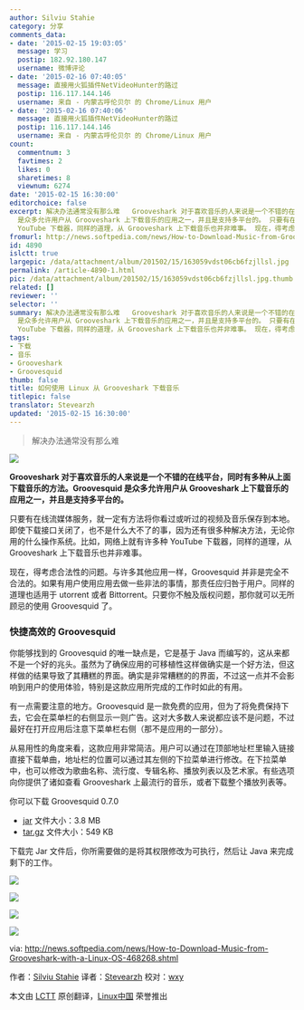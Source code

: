 ```yaml
---
author: Silviu Stahie
category: 分享
comments_data:
- date: '2015-02-15 19:03:05'
  message: 学习
  postip: 182.92.180.147
  username: 微博评论
- date: '2015-02-16 07:40:05'
  message: 直接用火狐插件NetVideoHunter的路过
  postip: 116.117.144.146
  username: 来自 - 内蒙古呼伦贝尔 的 Chrome/Linux 用户
- date: '2015-02-16 07:40:06'
  message: 直接用火狐插件NetVideoHunter的路过
  postip: 116.117.144.146
  username: 来自 - 内蒙古呼伦贝尔 的 Chrome/Linux 用户
count:
  commentnum: 3
  favtimes: 2
  likes: 0
  sharetimes: 8
  viewnum: 6274
date: '2015-02-15 16:30:00'
editorchoice: false
excerpt: 解决办法通常没有那么难   Grooveshark 对于喜欢音乐的人来说是一个不错的在线平台，同时有多种从上面下载音乐的方法。Groovesquid
  是众多允许用户从 Grooveshark 上下载音乐的应用之一，并且是支持多平台的。 只要有在线流媒体服务，就一定有方法将你看过或听过的视频及音乐保存到本地。即使下载接口关闭了，也不是什么大不了的事，因为还有很多种解决方法，无论你用的什么操作系统。比如，网络上就有许多种
  YouTube 下载器，同样的道理，从 Grooveshark 上下载音乐也并非难事。 现在，得考虑合法性的问题。与许多其他应用一样，Groovesq
fromurl: http://news.softpedia.com/news/How-to-Download-Music-from-Grooveshark-with-a-Linux-OS-468268.shtml
id: 4890
islctt: true
largepic: /data/attachment/album/201502/15/163059vdst06cb6fzjllsl.jpg
permalink: /article-4890-1.html
pic: /data/attachment/album/201502/15/163059vdst06cb6fzjllsl.jpg.thumb.jpg
related: []
reviewer: ''
selector: ''
summary: 解决办法通常没有那么难   Grooveshark 对于喜欢音乐的人来说是一个不错的在线平台，同时有多种从上面下载音乐的方法。Groovesquid
  是众多允许用户从 Grooveshark 上下载音乐的应用之一，并且是支持多平台的。 只要有在线流媒体服务，就一定有方法将你看过或听过的视频及音乐保存到本地。即使下载接口关闭了，也不是什么大不了的事，因为还有很多种解决方法，无论你用的什么操作系统。比如，网络上就有许多种
  YouTube 下载器，同样的道理，从 Grooveshark 上下载音乐也并非难事。 现在，得考虑合法性的问题。与许多其他应用一样，Groovesq
tags:
- 下载
- 音乐
- Grooveshark
- Groovesquid
thumb: false
title: 如何使用 Linux 从 Grooveshark 下载音乐
titlepic: false
translator: Stevearzh
updated: '2015-02-15 16:30:00'
---
```



> 
> 解决办法通常没有那么难
> 
> 
> 


![](/data/attachment/album/201502/15/163059vdst06cb6fzjllsl.jpg)


**Grooveshark 对于喜欢音乐的人来说是一个不错的在线平台，同时有多种从上面下载音乐的方法。Groovesquid 是众多允许用户从 Grooveshark 上下载音乐的应用之一，并且是支持多平台的。**


只要有在线流媒体服务，就一定有方法将你看过或听过的视频及音乐保存到本地。即使下载接口关闭了，也不是什么大不了的事，因为还有很多种解决方法，无论你用的什么操作系统。比如，网络上就有许多种 YouTube 下载器，同样的道理，从 Grooveshark 上下载音乐也并非难事。


现在，得考虑合法性的问题。与许多其他应用一样，Groovesquid 并非是完全不合法的。如果有用户使用应用去做一些非法的事情，那责任应归咎于用户。同样的道理也适用于 utorrent 或者 Bittorrent。只要你不触及版权问题，那你就可以无所顾忌的使用 Groovesquid 了。


### 快捷高效的 Groovesquid


你能够找到的 Groovesquid 的唯一缺点是，它是基于 Java 而编写的，这从来都不是一个好的兆头。虽然为了确保应用的可移植性这样做确实是一个好方法，但这样做的结果导致了其糟糕的界面。确实是非常糟糕的的界面，不过这一点并不会影响到用户的使用体验，特别是这款应用所完成的工作时如此的有用。


有一点需要注意的地方。Groovesquid 是一款免费的应用，但为了将免费保持下去，它会在菜单栏的右侧显示一则广告。这对大多数人来说都应该不是问题，不过最好在打开应用后注意下菜单栏右侧（那不是应用的一部分）。


从易用性的角度来看，这款应用非常简洁。用户可以通过在顶部地址栏里输入链接直接下载单曲，地址栏的位置可以通过其左侧的下拉菜单进行修改。在下拉菜单中，也可以修改为歌曲名称、流行度、专辑名称、播放列表以及艺术家。有些选项向你提供了诸如查看 Grooveshark 上最流行的音乐，或者下载整个播放列表等。


你可以下载 Groovesquid 0.7.0


* [jar](https://github.com/groovesquid/groovesquid/releases/download/v0.7.0/Groovesquid.jar) 文件大小：3.8 MB
* [tar.gz](https://github.com/groovesquid/groovesquid/archive/v0.7.0.tar.gz) 文件大小：549 KB


下载完 Jar 文件后，你所需要做的是将其权限修改为可执行，然后让 Java 来完成剩下的工作。


![](/data/attachment/album/201502/15/163100qujtmjer9vzk9b5a.jpg)


![](/data/attachment/album/201502/15/163101jq115pqq4c7l5r77.jpg)


![](/data/attachment/album/201502/15/163101gtppt9h68pohzaqt.jpg)


![](/data/attachment/album/201502/15/163102pvtboy3ybpopsa06.jpg)


via: <http://news.softpedia.com/news/How-to-Download-Music-from-Grooveshark-with-a-Linux-OS-468268.shtml>


作者：[Silviu Stahie](http://news.softpedia.com/editors/browse/silviu-stahie) 译者：[Stevearzh](https://github.com/Stevearzh) 校对：[wxy](https://github.com/wxy)


本文由 [LCTT](https://github.com/LCTT/TranslateProject) 原创翻译，[Linux中国](http://linux.cn/) 荣誉推出